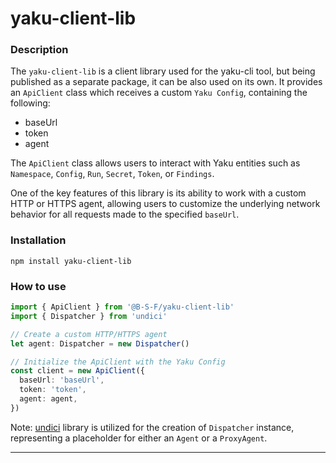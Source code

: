 <!--
SPDX-FileCopyrightText: 2024 grow platform GmbH

SPDX-License-Identifier: MIT
-->

# yaku-client-lib

### Description

The `yaku-client-lib` is a client library used for the yaku-cli tool, but being published as a separate package, it can be also used on its own. It provides an `ApiClient` class which receives a custom `Yaku Config`, containing the following:

- baseUrl
- token
- agent

The `ApiClient` class allows users to interact with Yaku entities such as `Namespace`, `Config`, `Run`, `Secret`, `Token`, or `Findings`.

One of the key features of this library is its ability to work with a custom HTTP or HTTPS agent, allowing users to customize the underlying network behavior for all requests made to the specified `baseUrl`.

### Installation

`npm install yaku-client-lib`

### How to use

```ts
import { ApiClient } from '@B-S-F/yaku-client-lib'
import { Dispatcher } from 'undici'

// Create a custom HTTP/HTTPS agent
let agent: Dispatcher = new Dispatcher()

// Initialize the ApiClient with the Yaku Config
const client = new ApiClient({
  baseUrl: 'baseUrl',
  token: 'token',
  agent: agent,
})
```

Note: [undici](https://www.npmjs.com/package/undici) library is utilized for the creation of `Dispatcher` instance, representing a placeholder for either an `Agent` or a `ProxyAgent`.

---
